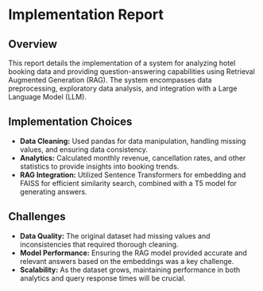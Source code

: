 # Implementation Report

## **Overview**
This report details the implementation of a system for analyzing hotel booking data and providing question-answering capabilities using Retrieval Augmented Generation (RAG). The system encompasses data preprocessing, exploratory data analysis, and integration with a Large Language Model (LLM).

## **Implementation Choices**
- **Data Cleaning:** Used pandas for data manipulation, handling missing values, and ensuring data consistency.
- **Analytics:** Calculated monthly revenue, cancellation rates, and other statistics to provide insights into booking trends.
- **RAG Integration:** Utilized Sentence Transformers for embedding and FAISS for efficient similarity search, combined with a T5 model for generating answers.

## **Challenges**
- **Data Quality:** The original dataset had missing values and inconsistencies that required thorough cleaning.
- **Model Performance:** Ensuring the RAG model provided accurate and relevant answers based on the embeddings was a key challenge.
- **Scalability:** As the dataset grows, maintaining performance in both analytics and query response times will be crucial.
